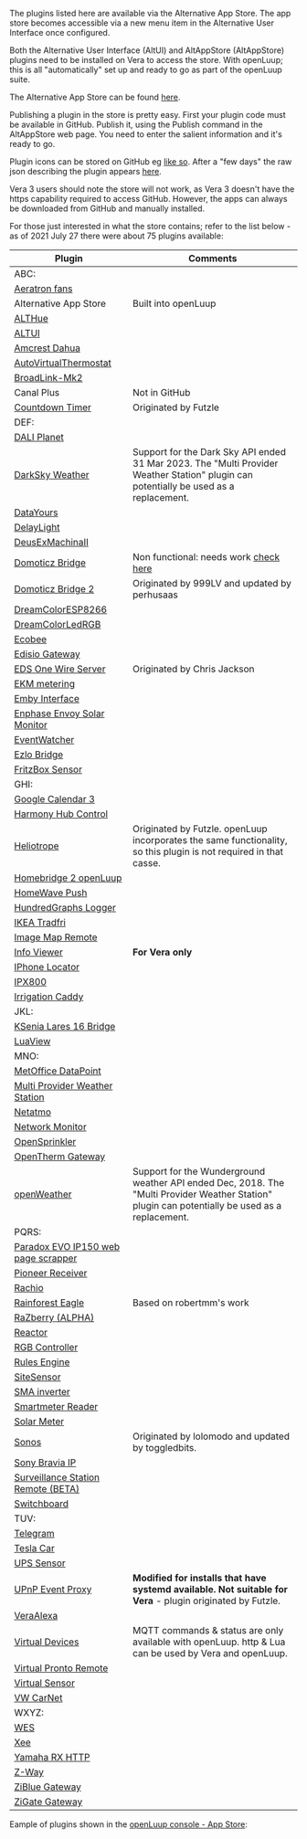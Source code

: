 The plugins listed here are available via the Alternative App Store. The app store becomes accessible via a new menu item in the Alternative User Interface once configured.

Both the Alternative User Interface (AltUI) and AltAppStore (AltAppStore) plugins need to be installed on Vera to access the store. With openLuup; this is all "automatically" set up and ready to go as part of the openLuup suite.

The Alternative App Store can be found [here](https://github.com/akbooer/AltAppStore).

Publishing a plugin in the store is pretty easy. First your plugin code must be available in GitHub. Publish it, using the Publish command in the AltAppStore web page. You need to enter the salient information and it's ready to go.

Plugin icons can be stored on GitHub eg [like so](https://github.com/a-lurker/a-lurker.github.io/tree/master/icons). After a "few days" the raw json describing the plugin appears [here](https://raw.githubusercontent.com/akbooer/AltAppStore/data/J_AltAppStore.json).

Vera 3 users should note the store will not work, as Vera 3 doesn't have the https capability required to access GitHub. However, the apps can always be downloaded from GitHub and manually installed.

For those just interested in what the store contains; refer to the list below - as of 2021 July 27 there were about 75 plugins available:

|Plugin|Comments|
|---|---|
|ABC:||
|[Aeratron fans](https://github.com/a-lurker/Vera-Plugin-Aeratron)||
|Alternative App Store|Built into openLuup|
|[ALTHue](https://github.com/amg0/ALTHue)||
|[ALTUI](https://github.com/amg0/ALTUI)||
|[Amcrest Dahua](https://github.com/rafale77/Amcrest-Dahua-Openluup)||
|[AutoVirtualThermostat](https://github.com/toggledbits/AutoVirtualThermostat)||
|[BroadLink-Mk2](https://github.com/a-lurker/Vera-Plugin-BroadLink-Mk2)||
|Canal Plus|Not in GitHub|
|[Countdown Timer](https://github.com/rafale77/MiOS-CountdownTimer)|Originated by Futzle|
|DEF:||
|[DALI Planet](https://github.com/a-lurker/Vera-Plugin-DALI-Planet)||
|[DarkSky Weather](https://github.com/reneboer/DarkSkyWeather)|Support for the Dark Sky API ended 31 Mar 2023. The "Multi Provider Weather Station" plugin can potentially be used as a replacement.|
|[DataYours](https://github.com/akbooer/DataYours)||
|[DelayLight](https://github.com/toggledbits/DelayLight)||
|[DeusExMachinaII](https://github.com/toggledbits/DeusExMachina)||
|[Domoticz Bridge](https://github.com/999LV/DomoticzBridge)|Non functional: needs work [check here](https://smarthome.community/topic/301/domoticz-bridge)|
|[Domoticz Bridge 2](https://github.com/perhusaas/DomoticzBridge)|Originated by 999LV and updated by perhusaas|
|[DreamColorESP8266](https://github.com/GreatGazoe/DreamColorESPVeraPlugIn)||
|[DreamColorLedRGB](https://github.com/GreatGazoe/DreamColorLEDRGB)||
|[Ecobee](https://github.com/rafale77/vera-ecobee)||
|[Edisio Gateway](https://github.com/vosmont/Vera-Plugin-EdisioGateway)||
|[EDS One Wire Server](https://github.com/a-lurker/Vera-Plugin-EDS-One-Wire-Server)|Originated by Chris Jackson|
|[EKM metering](https://github.com/a-lurker/Vera-Plugin-EKM-metering)||
|[Emby Interface](https://github.com/toggledbits/Emby)||
|[Enphase Envoy Solar Monitor](https://github.com/reneboer/Vera-Enphase-Envoy)||
|[EventWatcher](https://github.com/akbooer/EventWatcher)||
|[Ezlo Bridge](https://github.com/reneboer/EzloBridge)||
|[FritzBox Sensor](https://github.com/reneboer/vera-FritzBoxSensor)||
|GHI:||
|[Google Calendar 3](https://github.com/stuartofmt/GCal3)||
|[Harmony Hub Control](https://github.com/reneboer/vera-Harmony-Hub)||
|[Heliotrope](https://github.com/a-lurker/Vera-Plugin-Heliotrope)|Originated by Futzle. openLuup incorporates the same functionality, so this plugin is not required in that casse.|
|[Homebridge 2 openLuup](https://github.com/ronluna/homebridge2openluup)||
|[HomeWave Push](https://github.com/intveltr/HomeWavePush)||
|[HundredGraphs Logger](https://github.com/ipstas/ipstas-vera-hundredgraphs)||
|[IKEA Tradfri](https://github.com/vwout/vera-tradfri)||
|[Image Map Remote](https://github.com/a-lurker/Vera-Plugin-Image-Map-Remote)||
|[Info Viewer](Vera-Plugin-Info-Viewer)|**For Vera only**|
|[IPhone Locator](https://github.com/amg0/IPhoneLocator)||
|[IPX800](https://github.com/amg0/IPX800)||
|[Irrigation Caddy](https://github.com/a-lurker/Vera-Plugin-Irrigation-Caddy)||
|JKL:||
|[KSenia Lares 16 Bridge](https://github.com/amg0/Ksenia)||
|[LuaView](https://github.com/toggledbits/LuaView)||
|MNO:||
|[MetOffice DataPoint](https://github.com/akbooer/MetOffice_DataPoint)||
|[Multi Provider Weather Station](https://github.com/reneboer/MultiStationWeather)||
|[Netatmo](https://github.com/akbooer/Netatmo)||
|[Network Monitor](https://github.com/amg0/NetMonitor)||
|[OpenSprinkler](https://github.com/dbochicchio/vera-OpenSprinkler)||
|[OpenTherm Gateway](https://github.com/reneboer/vera-OpenThermGateway)||
|[openWeather](https://github.com/999LV/openWeather-plugin-for-openLuup)|Support for the Wunderground weather API ended Dec, 2018. The "Multi Provider Weather Station" plugin can potentially be used as a replacement.|
|PQRS:||
|[Paradox EVO IP150 web page scrapper](https://github.com/a-lurker/Vera-Plugin-Paradox-IP150-wps)||
|[Pioneer Receiver](https://github.com/rafale77/vera-pioneer)||
|[Rachio](https://github.com/toggledbits/RachioService)||
|[Rainforest Eagle](https://github.com/jswim788/rainforest-eagle-vera)|Based on robertmm's work|
|[RaZberry (ALPHA)](https://github.com/amg0/razberry-altui)||
|[Reactor](https://github.com/toggledbits/Reactor)||
|[RGB Controller](https://github.com/vosmont/Vera-Plugin-RGBController)||
|[Rules Engine](https://github.com/vosmont/Vera-Plugin-RulesEngine)||
|[SiteSensor](https://github.com/toggledbits/SiteSensor)||
|[SMA inverter](https://github.com/a-lurker/Vera-Plugin-SMA-inverter)||
|[Smartmeter Reader](https://github.com/reneboer/Vera-Dutch-Smartmeter)||
|[Solar Meter](https://github.com/reneboer/vera-SolarMeter)||
|[Sonos](https://github.com/toggledbits/Sonos-Vera)|Originated by lolomodo and updated by toggledbits.|
|[Sony Bravia IP](https://github.com/a-lurker/Vera-Plugin-Sony-Bravia-IP)||
|[Surveillance Station Remote (BETA)](https://github.com/vosmont/Vera-Plugin-SurveillanceStationRemote)||
|[Switchboard](https://github.com/toggledbits/Switchboard-Vera)||
|TUV:||
|[Telegram](https://github.com/dbochicchio/vera-Telegram)||
|[Tesla Car](https://github.com/reneboer/vera-TeslaCar)||
|[UPS Sensor](https://github.com/reneboer/vera-UPSSensor)||
|[UPnP Event Proxy](https://github.com/a-lurker/Vera-Plugin-UPnP-Event-Proxy)|**Modified for installs that have systemd available. Not suitable for Vera** - plugin originated by Futzle.|
|[VeraAlexa](https://github.com/dbochicchio/VeraAlexa)||
|[Virtual Devices](https://github.com/dbochicchio/vera-VirtualDevices)|MQTT commands & status are only available with openLuup. http & Lua can be used by Vera and openLuup.|
|[Virtual Pronto Remote](https://github.com/a-lurker/Vera-Plugin-Virtual-Pronto-Remote)||
|[Virtual Sensor](https://github.com/toggledbits/VirtualSensor)||
|[VW CarNet](https://github.com/reneboer/openLuup-CarNet)||
|WXYZ:||
|[WES](https://github.com/amg0/WES)||
|[Xee](https://github.com/vosmont/Vera-Plugin-Xee)||
|[Yamaha RX HTTP](https://github.com/a-lurker/Vera-Plugin-Yamaha-RX-HTTP)||
|[Z-Way](https://github.com/akbooer/Z-Way)||
|[ZiBlue Gateway](https://github.com/vosmont/Vera-Plugin-ZiBlueGateway)||
|[ZiGate Gateway](https://github.com/vosmont/Vera-Plugin-ZiGateGateway)

Eample of plugins shown in the [openLuup console - App Store](https://smarthome.community/assets/uploads/files/1604754181183-screenshot_2020-11-07-openluup-resized.png):
